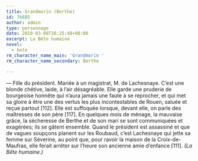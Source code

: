 ```yaml
---
title: Grandmorin (Berthe)
id: 76685
author: admin
type: personnage
date: 2010-03-08T16:25:49+00:00
excerpt: La Bête humaine
novel:
  - bete
rm_character_name_main: 'Grandmorin '
rm_character_name_secondary: Berthe

---
```

— Fille du président. Mariée à un magistrat, M. de Lachesnaye. C&rsquo;est une blonde chétive, laide, à l&rsquo;air désagréable. Elle garde une pruderie de bourgeoise honnête qui n&rsquo;aura jamais une faute à se reprocher, et qui met sa gloire à être une des vertus les plus incontestables de Rouen, saluée et reçue partout [112]. Elle est suffoquée lorsque, devant elle, on parle des maîtresses de son père [117]. En quelques mois de ménage, la mauvaise grâce, la sécheresse de Berthe et de son mari se sont communiquées et exagérées; ils se gâtent ensemble. Quand le président est assassiné et que de vagues soupçons planent sur les Roubaud, c&rsquo;est Lachesnaye qui jette sa femme sur Séverine, au point que, pour ravoir la maison de la Croix-de-Maufras, elle ferait arrêter sur l&rsquo;heure son ancienne amie d&rsquo;enfance [111]. _(La Bête humaine.)_